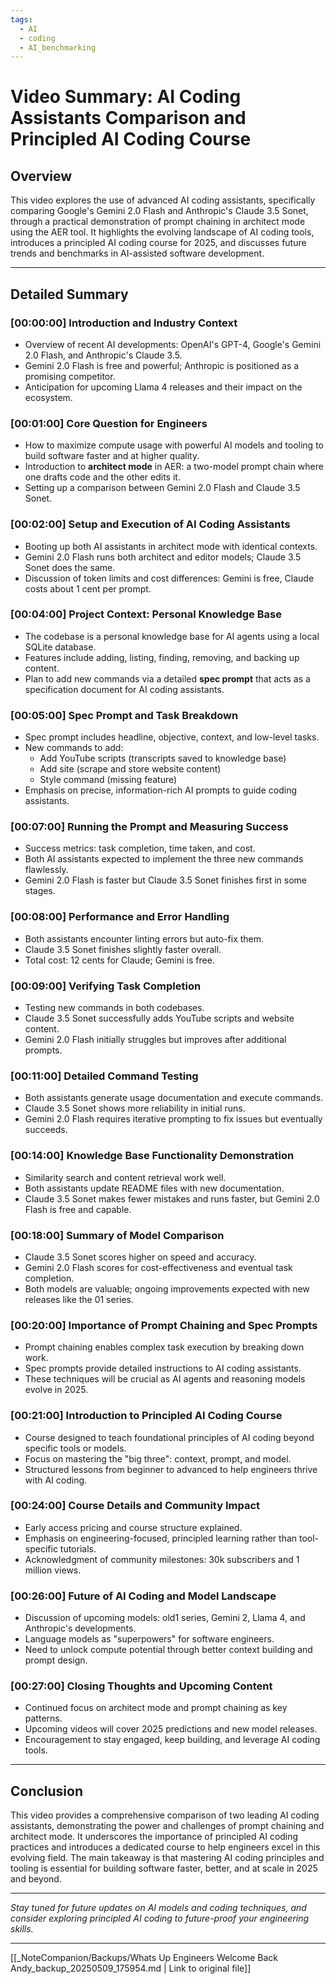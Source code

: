 ```yaml
---
tags:
  - AI
  - coding
  - AI_benchmarking
---
```

# Video Summary: AI Coding Assistants Comparison and Principled AI Coding Course

## Overview

This video explores the use of advanced AI coding assistants, specifically comparing Google's Gemini 2.0 Flash and Anthropic's Claude 3.5 Sonet, through a practical demonstration of prompt chaining in architect mode using the AER tool. It highlights the evolving landscape of AI coding tools, introduces a principled AI coding course for 2025, and discusses future trends and benchmarks in AI-assisted software development.

---

## Detailed Summary

### [00:00:00] Introduction and Industry Context
- Overview of recent AI developments: OpenAI's GPT-4, Google's Gemini 2.0 Flash, and Anthropic's Claude 3.5.
- Gemini 2.0 Flash is free and powerful; Anthropic is positioned as a promising competitor.
- Anticipation for upcoming Llama 4 releases and their impact on the ecosystem.

### [00:01:00] Core Question for Engineers
- How to maximize compute usage with powerful AI models and tooling to build software faster and at higher quality.
- Introduction to **architect mode** in AER: a two-model prompt chain where one drafts code and the other edits it.
- Setting up a comparison between Gemini 2.0 Flash and Claude 3.5 Sonet.

### [00:02:00] Setup and Execution of AI Coding Assistants
- Booting up both AI assistants in architect mode with identical contexts.
- Gemini 2.0 Flash runs both architect and editor models; Claude 3.5 Sonet does the same.
- Discussion of token limits and cost differences: Gemini is free, Claude costs about 1 cent per prompt.

### [00:04:00] Project Context: Personal Knowledge Base
- The codebase is a personal knowledge base for AI agents using a local SQLite database.
- Features include adding, listing, finding, removing, and backing up content.
- Plan to add new commands via a detailed **spec prompt** that acts as a specification document for AI coding assistants.

### [00:05:00] Spec Prompt and Task Breakdown
- Spec prompt includes headline, objective, context, and low-level tasks.
- New commands to add:
  - Add YouTube scripts (transcripts saved to knowledge base)
  - Add site (scrape and store website content)
  - Style command (missing feature)
- Emphasis on precise, information-rich AI prompts to guide coding assistants.

### [00:07:00] Running the Prompt and Measuring Success
- Success metrics: task completion, time taken, and cost.
- Both AI assistants expected to implement the three new commands flawlessly.
- Gemini 2.0 Flash is faster but Claude 3.5 Sonet finishes first in some stages.

### [00:08:00] Performance and Error Handling
- Both assistants encounter linting errors but auto-fix them.
- Claude 3.5 Sonet finishes slightly faster overall.
- Total cost: 12 cents for Claude; Gemini is free.

### [00:09:00] Verifying Task Completion
- Testing new commands in both codebases.
- Claude 3.5 Sonet successfully adds YouTube scripts and website content.
- Gemini 2.0 Flash initially struggles but improves after additional prompts.

### [00:11:00] Detailed Command Testing
- Both assistants generate usage documentation and execute commands.
- Claude 3.5 Sonet shows more reliability in initial runs.
- Gemini 2.0 Flash requires iterative prompting to fix issues but eventually succeeds.

### [00:14:00] Knowledge Base Functionality Demonstration
- Similarity search and content retrieval work well.
- Both assistants update README files with new documentation.
- Claude 3.5 Sonet makes fewer mistakes and runs faster, but Gemini 2.0 Flash is free and capable.

### [00:18:00] Summary of Model Comparison
- Claude 3.5 Sonet scores higher on speed and accuracy.
- Gemini 2.0 Flash scores for cost-effectiveness and eventual task completion.
- Both models are valuable; ongoing improvements expected with new releases like the 01 series.

### [00:20:00] Importance of Prompt Chaining and Spec Prompts
- Prompt chaining enables complex task execution by breaking down work.
- Spec prompts provide detailed instructions to AI coding assistants.
- These techniques will be crucial as AI agents and reasoning models evolve in 2025.

### [00:21:00] Introduction to Principled AI Coding Course
- Course designed to teach foundational principles of AI coding beyond specific tools or models.
- Focus on mastering the "big three": context, prompt, and model.
- Structured lessons from beginner to advanced to help engineers thrive with AI coding.

### [00:24:00] Course Details and Community Impact
- Early access pricing and course structure explained.
- Emphasis on engineering-focused, principled learning rather than tool-specific tutorials.
- Acknowledgment of community milestones: 30k subscribers and 1 million views.

### [00:26:00] Future of AI Coding and Model Landscape
- Discussion of upcoming models: old1 series, Gemini 2, Llama 4, and Anthropic's developments.
- Language models as "superpowers" for software engineers.
- Need to unlock compute potential through better context building and prompt design.

### [00:27:00] Closing Thoughts and Upcoming Content
- Continued focus on architect mode and prompt chaining as key patterns.
- Upcoming videos will cover 2025 predictions and new model releases.
- Encouragement to stay engaged, keep building, and leverage AI coding tools.

---

## Conclusion

This video provides a comprehensive comparison of two leading AI coding assistants, demonstrating the power and challenges of prompt chaining and architect mode. It underscores the importance of principled AI coding practices and introduces a dedicated course to help engineers excel in this evolving field. The main takeaway is that mastering AI coding principles and tooling is essential for building software faster, better, and at scale in 2025 and beyond.

---

*Stay tuned for future updates on AI models and coding techniques, and consider exploring principled AI coding to future-proof your engineering skills.*

---
[[_NoteCompanion/Backups/Whats Up Engineers Welcome Back Andy_backup_20250509_175954.md | Link to original file]]